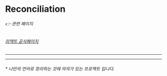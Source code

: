 
# Reconciliation

###### 👉 관련 페이지
###### [리액트 공식페이지](https://react.dev/learn/preserving-and-resetting-state)

---





---
<h6>
* 나만의 언어로 정리하는 것에 의의가 있는 프로젝트 입니다.
</h6>